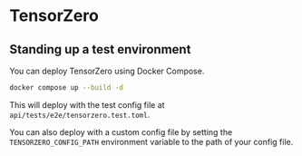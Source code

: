 # TensorZero

## Standing up a test environment

You can deploy TensorZero using Docker Compose.

```bash
docker compose up --build -d
```

This will deploy with the test config file at `api/tests/e2e/tensorzero.test.toml`.

You can also deploy with a custom config file by setting the `TENSORZERO_CONFIG_PATH` environment variable to the path of your config file.
